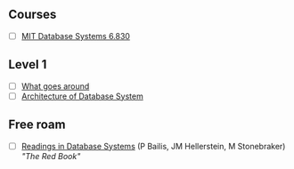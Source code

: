 ## Courses
- [ ] [MIT Database Systems 6.830](https://ocw.mit.edu/courses/6-830-database-systems-fall-2010/pages/lecture-notes/)  

## Level 1
- [ ] [What goes around]([https://people.csail.mit.edu/tdanford/6830papers/stonebraker-what-goes-around.pdf)
- [ ] [Architecture of Database System](https://dsf.berkeley.edu/papers/fntdb07-architecture.pdf)

## Free roam
- [ ] [Readings in Database Systems](http://www.redbook.io) (P Bailis, JM Hellerstein, M Stonebraker) _"The Red Book"_
